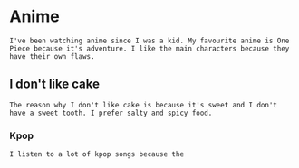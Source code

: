 # Anime

    I've been watching anime since I was a kid. My favourite anime is One Piece because it's adventure. I like the main characters because they have their own flaws.

## I don't like cake

    The reason why I don't like cake is because it's sweet and I don't have a sweet tooth. I prefer salty and spicy food.

### Kpop

    I listen to a lot of kpop songs because the
